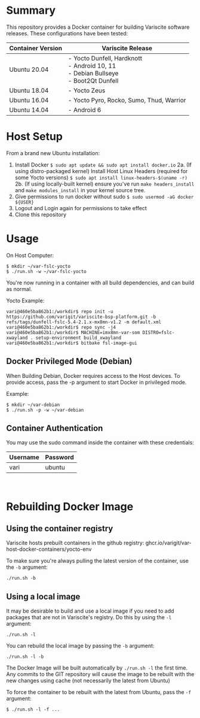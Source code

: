 # Summary

This repository provides a Docker container for building Variscite software releases. These configurations have been tested:

|Container Version   | Variscite Release                                                          |
|--------------------|----------------------------------------------------------------------------|
| Ubuntu 20.04       | - Yocto Dunfell, Hardknott<br>- Android 10, 11<br>- Debian Bullseye<br>- Boot2Qt Dunfell
| Ubuntu 18.04       | - Yocto Zeus
| Ubuntu 16.04       | - Yocto Pyro, Rocko, Sumo, Thud, Warrior
| Ubuntu 14.04       | - Android 6

# Host Setup

From a brand new Ubuntu installation:

1. Install Docker `$ sudo apt update && sudo apt install docker.io`
2a. (If using distro-packaged kernel) Install Host Linux Headers (required for some Yocto versions) `$ sudo apt install linux-headers-$(uname -r)`
2b. (If using locally-built kernel) ensure you've run `make headers_install` and `make modules_install` in your kernel source tree.
3. Give permissions to run docker without sudo `$ sudo usermod -aG docker ${USER}`
4. Logout and Login again for permissions to take effect
5. Clone this repository

# Usage

On Host Computer:
```
$ mkdir ~/var-fslc-yocto
$ ./run.sh -w ~/var-fslc-yocto
```
You're now running in a container with all build dependencies, and can build as normal.

Yocto Example:
```
vari@460e5ba862b1:/workdir$ repo init -u https://github.com/varigit/variscite-bsp-platform.git -b refs/tags/dunfell-fslc-5.4-2.1.x-mx8mn-v1.2 -m default.xml
vari@460e5ba862b1:/workdir$ repo sync -j4
vari@460e5ba862b1:/workdir$ MACHINE=imx8mn-var-som DISTRO=fslc-xwayland . setup-environment build_xwayland
vari@460e5ba862b1:/workdir$ bitbake fsl-image-gui
```
## Docker Privileged Mode (Debian)

When Building Debian, Docker requires access to the Host devices. To provide access, pass the -p argument to start Docker in privileged mode.

Example:
```
$ mkdir ~/var-debian
$ ./run.sh -p -w ~/var-debian
```

## Container Authentication

You may use the sudo command inside the container with these credentials:

|Username   | Password  |
|-----------|-----------|
| vari      | ubuntu
<br>

# Rebuilding Docker Image

## Using the container registry

Variscite hosts prebuilt containers in the github registry: ghcr.io/varigit/var-host-docker-containers/yocto-env

To make sure you're always pulling the latest version of the container, use the `-b` argument:

```
./run.sh -b
```

## Using a local image

It may be desirable to build and use a local image if you need to add packages that are not in Variscite's registry. Do this by using the `-l` argument:

```
./run.sh -l
```

You can rebuild the local image by passing the `-b` argument:

```
./run.sh -l -b
```

The Docker Image will be built automatically by `./run.sh -l` the first time. Any commits to the GIT repository will cause the image to be rebuilt with the new changes using cache (not necessarily the latest from Ubuntu)

To force the container to be rebuilt with the latest from Ubuntu, pass the `-f` argument:

```$ ./run.sh -l -f ...```
